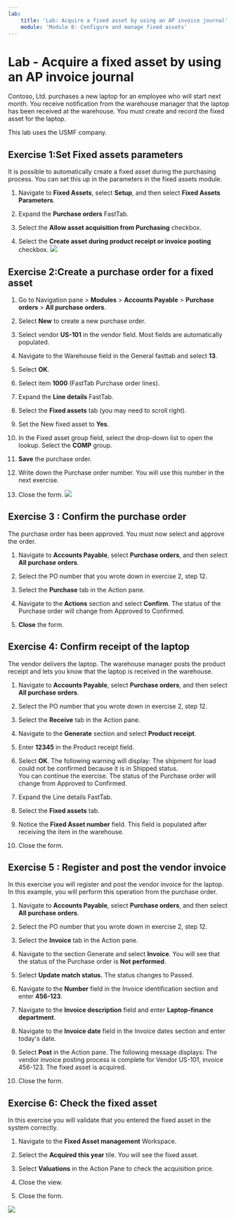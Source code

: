 ```yaml
---
lab:
    title: 'Lab: Acquire a fixed asset by using an AP invoice journal'
    module: 'Module 8: Configure and manage fixed assets'
---
```


# Lab - Acquire a fixed asset by using an AP invoice journal 

 
Contoso, Ltd. purchases a new laptop for an employee who will start next month. You receive notification from the warehouse manager that the laptop has been received at the warehouse. You must create and record the fixed asset for the laptop. 

This lab uses the USMF company. 

## Exercise 1:Set Fixed assets parameters

It is possible to automatically create a fixed asset during the purchasing process. You can set this up in the parameters in the fixed assets module.

1. Navigate to **Fixed Assets**, select **Setup**, and then select **Fixed Assets** **Parameters**. 

2. Expand the **Purchase orders** FastTab.

3. Select the **Allow asset acquisition from Purchasing** checkbox.

4. Select the **Create asset during product receipt or invoice posting** checkbox.
![](../images/Module_4_Activity_1_-_Acquire_a_fixed_asset_by_using_an_AP_invoice_journal_image1.png)

 
## Exercise 2:Create a purchase order for a fixed asset

1. Go to Navigation pane > **Modules** > **Accounts Payable** > **Purchase orders** > **All purchase orders**.

2. Select **New** to create a new purchase order.

3. Select vendor **US-101** in the vendor field. Most fields are automatically populated.

4. Navigate to the Warehouse field in the General fasttab and select **13**. 

5. Select **OK**. 

6. Select item **1000** (FastTab Purchase order lines).

7. Expand the **Line details** FastTab.

8. Select the **Fixed assets** tab (you may need to scroll right).

9. Set the New fixed asset to **Yes**.

10. In the Fixed asset group field, select the drop-down list to open the lookup. Select the **COMP** group.

11. **Save** the purchase order. 

12. Write down the Purchase order number. You will use this number in the next exercise.

13. Close the form.
![](../images/Module_4_Activity_1_-_Acquire_a_fixed_asset_by_using_an_AP_invoice_journal_image2.png)

## Exercise 3 : Confirm the purchase order

The purchase order has been approved. You must now select and approve the order.

1. Navigate to **Accounts Payable**, select **Purchase orders**, and then select **All purchase orders**.

2. Select the PO number that you wrote down in exercise 2, step 12.

3.  Select the **Purchase** tab in the Action pane.

4. Navigate to the **Actions** section and select **Confirm**. The status of the Purchase order will change from Approved to Confirmed. 

5. **Close** the form.

## Exercise 4: Confirm receipt of the laptop
The vendor delivers the laptop. The warehouse manager posts the product receipt and lets you know that the laptop is received in the warehouse.

1. Navigate to **Accounts Payable**, select **Purchase orders**, and then select **All purchase orders**.

2. Select the PO number that you wrote down in exercise 2, step 12.

3. Select the **Receive** tab in the Action pane.

4. Navigate to the **Generate** section and select **Product receipt**. 

5. Enter **12345** in the Product receipt field.

6. Select **OK**. The following warning will display: The shipment for load could not be confirmed because it is in Shipped status.   
You can continue the exercise. The status of the Purchase order will change from Approved to Confirmed. 

7. Expand the Line details FastTab.

8. Select the **Fixed assets** tab.

10. Notice the **Fixed Asset number** field. This field is populated after receiving the item in the warehouse. 

11. Close the form.

## Exercise 5 : Register and post the vendor invoice

In this exercise you will register and post the vendor invoice for the laptop. In this example, you will perform this operation from the purchase order.

1. Navigate to **Accounts Payable**, select **Purchase orders**, and then select **All purchase orders**.

2. Select the PO number that you wrote down in exercise 2, step 12.

3. Select the **Invoice** tab in the Action pane.

4. Navigate to the section Generate and select **Invoice**. You will see that the status of the Purchase order is **Not performed**.

5. Select **Update match status.** The status changes to Passed. 

6. Navigate to the **Number** field in the Invoice identification section and enter **456-123**.

7. Navigate to the **Invoice description** field and enter **Laptop-finance department**.

8. Navigate to the **Invoice date** field in the Invoice dates section and enter today's date.

9. Select **Post** in the Action pane. The following message displays: The vendor invoice posting process is complete for Vendor US-101, invoice 456-123. The fixed asset is acquired. 

11. Close the form.


## Exercise 6: Check the fixed asset

In this exercise you will validate that you entered the fixed asset in the system correctly. 

1. Navigate to the **Fixed Asset management** Workspace.

2. Select the **Acquired this year** tile. You will see the fixed asset. 

3. Select **Valuations** in the Action Pane to check the acquisition price.

4. Close the view.

5. Close the form.

![](../images/Module_4_Activity_1_-_Acquire_a_fixed_asset_by_using_an_AP_invoice_journal_image3.png)
